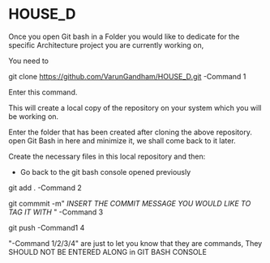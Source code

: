 # HOUSE_D
Once you open Git bash in a Folder you would like to dedicate for the specific Architecture project you are currently working on, 

You need to 

git clone https://github.com/VarunGandham/HOUSE_D.git                                                     -Command 1

Enter this command. 

This will create a local copy of the repository on your system which you will be working on. 


Enter the folder that has been created after cloning the above repository. 
open Git Bash in here and minimize it, we shall come back to it later. 


Create the necessary files in this local repository and then:



- Go back to the git bash console opened previously

git add .                                                                                                 -Command 2

git commmit -m"   *INSERT THE COMMIT MESSAGE YOU WOULD LIKE TO TAG IT WITH*  "                            -Command 3

git push                                                                                                  -Command1 4




"-Command 1/2/3/4" are just to let you know that they are commands, They SHOULD NOT BE ENTERED ALONG in  GIT BASH CONSOLE
